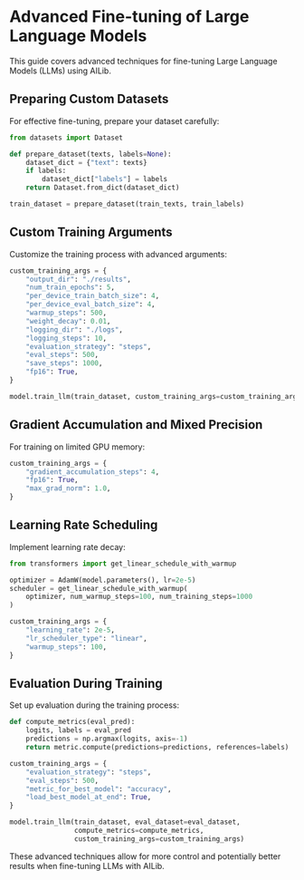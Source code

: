 # Advanced Fine-tuning of Large Language Models

This guide covers advanced techniques for fine-tuning Large Language Models (LLMs) using AILib.

## Preparing Custom Datasets

For effective fine-tuning, prepare your dataset carefully:

```python
from datasets import Dataset

def prepare_dataset(texts, labels=None):
    dataset_dict = {"text": texts}
    if labels:
        dataset_dict["labels"] = labels
    return Dataset.from_dict(dataset_dict)

train_dataset = prepare_dataset(train_texts, train_labels)
```

## Custom Training Arguments

Customize the training process with advanced arguments:

```python
custom_training_args = {
    "output_dir": "./results",
    "num_train_epochs": 5,
    "per_device_train_batch_size": 4,
    "per_device_eval_batch_size": 4,
    "warmup_steps": 500,
    "weight_decay": 0.01,
    "logging_dir": "./logs",
    "logging_steps": 10,
    "evaluation_strategy": "steps",
    "eval_steps": 500,
    "save_steps": 1000,
    "fp16": True,
}

model.train_llm(train_dataset, custom_training_args=custom_training_args)
```

## Gradient Accumulation and Mixed Precision

For training on limited GPU memory:

```python
custom_training_args = {
    "gradient_accumulation_steps": 4,
    "fp16": True,
    "max_grad_norm": 1.0,
}
```

## Learning Rate Scheduling

Implement learning rate decay:

```python
from transformers import get_linear_schedule_with_warmup

optimizer = AdamW(model.parameters(), lr=2e-5)
scheduler = get_linear_schedule_with_warmup(
    optimizer, num_warmup_steps=100, num_training_steps=1000
)

custom_training_args = {
    "learning_rate": 2e-5,
    "lr_scheduler_type": "linear",
    "warmup_steps": 100,
}
```

## Evaluation During Training

Set up evaluation during the training process:

```python
def compute_metrics(eval_pred):
    logits, labels = eval_pred
    predictions = np.argmax(logits, axis=-1)
    return metric.compute(predictions=predictions, references=labels)

custom_training_args = {
    "evaluation_strategy": "steps",
    "eval_steps": 500,
    "metric_for_best_model": "accuracy",
    "load_best_model_at_end": True,
}

model.train_llm(train_dataset, eval_dataset=eval_dataset, 
                compute_metrics=compute_metrics,
                custom_training_args=custom_training_args)
```

These advanced techniques allow for more control and potentially better results when fine-tuning LLMs with AILib.